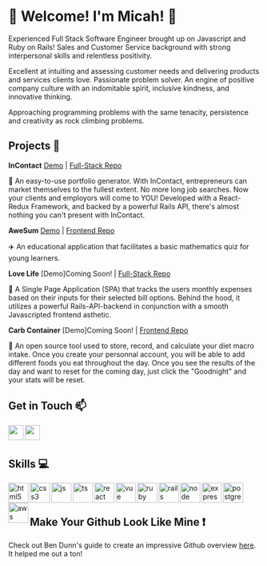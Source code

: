# :bow:  Welcome! I'm Micah! :bow: 

Experienced Full Stack Software Engineer brought up on Javascript and Ruby on Rails! Sales and Customer Service background with strong interpersonal skills and relentless positivity.

Excellent at intuiting and assessing customer needs and delivering products and services clients love. Passionate problem solver. An engine of positive company culture with an indomitable spirit, inclusive kindness, and innovative thinking.

Approaching programming problems with the same tenacity, persistence and creativity as rock climbing problems.
 
  
## Projects :art:

**InContact** [Demo](https://www.youtube.com/watch?v=iu9ygxNh3vQ&t=5s&ab_channel=MicahBanschick) | [Full-Stack Repo](https://github.com/micahabanschick/InContact)

:tea: An easy-to-use portfolio generator. With InContact, entrepreneurs can market themselves to the fullest extent. No more long job searches. Now your clients and employors will come to YOU! Developed with a React-Redux Framework, and backed by a powerful Rails API, there's almost nothing you can't present with InContact.

**AweSum** [Demo](https://www.youtube.com/watch?v=_84fL5AF2wA&t=1s&ab_channel=MicahBanschick) | [Frontend Repo](https://github.com/micahabanschick/AweSum)

:airplane: An educational application that facilitates a basic mathematics quiz for young learners.

**Love Life** [Demo]Coming Soon! | [Full-Stack Repo](https://github.com/micahabanschick/Love_Life)

:hatched_chick: A Single Page Application (SPA) that tracks the users monthly expenses based on their inputs for their selected bill options. Behind the hood, it utilizes a powerful Rails-API-backend in conjunction with a smooth Javascripted frontend asthetic.

**Carb Container** [Demo]Coming Soon! | [Frontend Repo](https://github.com/micahabanschick/Carb_Container)

:crystal_ball: An open source tool used to store, record, and calculate your diet macro intake. Once you create your personnal account, you will be able to add different foods you eat throughout the day. Once you see the results of the day and want to reset for the coming day, just click the "Goodnight" and your stats will be reset.
  
## Get in Touch :mailbox:

<p>
  <a href="https://www.linkedin.com/in/micah-banschick/" target="blank"><img align="left" src="https://cdn.jsdelivr.net/npm/simple-icons@3.0.1/icons/linkedin.svg" height="30" width="30" /></a>
  <a href="https://micahbanschick.medium.com/" target="blank"><img align="left" src="https://cdn.jsdelivr.net/npm/simple-icons@3.0.1/icons/medium.svg"  height="30" width="30" /></a>
 </p>
 
 <br />
 &emsp;
 
## Skills :computer:

<p align="left">
  <img src="https://icongr.am/devicon/html5-plain.svg?size=128&color=currentColor" alt="html5" align="left" width="40" height="40"/>
  <img src="https://icongr.am/devicon/css3-plain.svg?size=128&color=currentColor" alt="css3" align="left" width="40" height="40"/>
  <img src="https://icongr.am/devicon/javascript-plain.svg?size=128&color=currentColor" alt="js" align="left" width="40" height="40"/>
  <img src="https://i.imgur.com/H8DuLja.png" alt="ts" align="left" width="40" height="40"/>
  <img src="https://i.imgur.com/rTNkWSQ.png" alt="react" align="left" width="40" height="40"/>
  <img src="https://icongr.am/devicon/vuejs-plain.svg?size=128&color=currentColor" alt="vue" align="left" width="40" height="40"/>
  <img src="https://icongr.am/devicon/ruby-plain.svg?size=128&color=currentColor" alt="ruby" align="left" width="40" height="40"/>
  <img src="https://icongr.am/devicon/rails-plain-wordmark.svg?size=128&color=currentColor" alt="rails" align="left" width="40" height="40"/>
  <img src="https://icongr.am/devicon/nodejs-plain-wordmark.svg?size=128&color=currentColor" alt="node" align="left" width="40" height="40"/>
  <img src="https://icongr.am/devicon/express-original.svg?size=128&color=currentColor" alt="express" align="left" width="40" height="40"/>
  <img src="https://icongr.am/devicon/postgresql-plain.svg?size=128&color=currentColor" alt="postgres" align="left" width="40" height="40"/>
  <img src="https://icongr.am/devicon/amazonwebservices-plain-wordmark.svg?size=128&color=currentColor" alt="aws" align="left" width="40" height="40"/>
</p>

<br />
&emsp;

## Make Your Github Look Like Mine :exclamation:

Check out Ben Dunn's guide to create an impressive Github overview [here](https://benthedunn.medium.com/github-revamp-guide-8f48a890e61e). It helped me out a ton!
